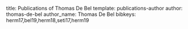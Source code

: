 title: Publications of Thomas De Bel
template: publications-author
author: thomas-de-bel
author_name: Thomas De Bel
bibkeys: herm17,bel19,herm18,seti17,herm19